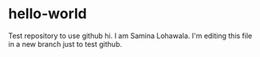 # hello-world
Test repository to use github
hi. I am Samina Lohawala. I'm editing this file in a new branch just to test github.
